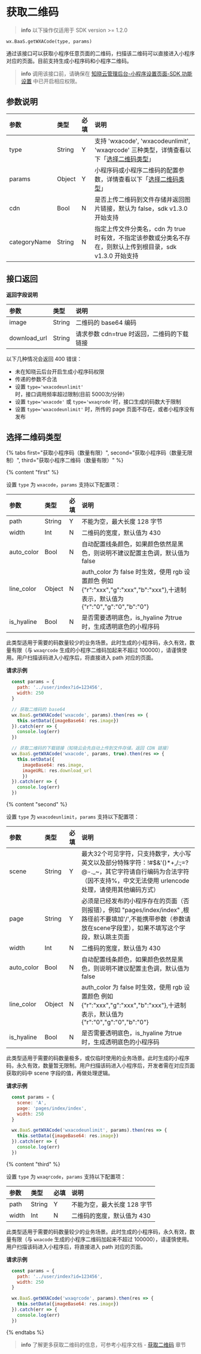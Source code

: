 # 获取二维码

> **info**
> 以下操作仅适用于 SDK version >= 1.2.0

`wx.BaaS.getWXACode(type, params)`

通过该接口可以获取小程序任意页面的二维码，扫描该二维码可以直接进入小程序对应的页面。目前支持生成小程序码和小程序二维码。

> **info**
> 调用该接口前，请确保在 [知晓云管理后台-小程序设置页面-SDK 功能设置](https://cloud.minapp.com/admin/profile/) 中已开启相应权限。


## 参数说明

| 参数    | 类型    | 必填 | 说明 |
| :----- | :------ | :-- | :-- |
| type   | String  | Y   | 支持 'wxacode', 'wxacodeunlimit', 'wxaqrcode' 三种类型，详情查看以下「[选择二维码类型](#选择二维码类型)」|
| params | Object  | Y   | 小程序码或小程序二维码的配置参数，详情查看以下「[选择二维码类型](#选择二维码类型)」|
| cdn          | Bool   | N   | 是否上传二维码到文件存储并返回图片链接，默认为 false，sdk v1.3.0 开始支持 |
| categoryName | String | N   | 指定上传文件分类名，cdn 为 true 时有效，不指定该参数或分类名不存在，则默认上传到根目录，sdk v1.3.0 开始支持 |


## 接口返回

**返回字段说明**

| 参数    | 类型    | 说明 |
| :----- | :------ | :-- |
| image  | String  | 二维码的 base64 编码 | 
| download_url  | String  | 请求参数 cdn=true 时返回，二维码的下载链接 | 

以下几种情况会返回 400 错误：

- 未在知晓云后台开启生成小程序码权限
- 传递的参数不合法
- 设置 `type='wxacodeunlimit'` 时，接口调用频率超过限制(目前 5000次/分钟）
- 设置 `type='wxacode'` 或 `type='wxaqrode'`时，接口生成的码数大于限制
- 设置 `type='wxacodeunlimit'` 时，所传的 page 页面不存在，或者小程序没有发布

## 选择二维码类型

{% tabs first="获取小程序码（数量有限）", second="获取小程序码（数量无限制）", third="获取小程序二维码（数量有限）" %}

{% content "first" %}

设置 `type` 为 `wxacode`，`params` 支持以下配置项：

| 参数        | 类型    | 必填 | 说明 |
| :--------- | :------ | :-- | :-- |
| path       | String  | Y   | 不能为空，最大长度 128 字节 |
| width      | Int     | N   | 二维码的宽度，默认值为 430 |
| auto_color | Bool    | N   | 自动配置线条颜色，如果颜色依然是黑色，则说明不建议配置主色调，默认值为 false |
| line_color | Object  | N   | auth_color 为 false 时生效，使用 rgb 设置颜色 例如 {"r":"xxx","g":"xxx","b":"xxx"},十进制表示，默认值为 {"r":"0","g":"0","b":"0"} |
| is_hyaline | Bool    | N   | 是否需要透明底色，is_hyaline 为true时，生成透明底色的小程序码 |

此类型适用于需要的码数量较少的业务场景。此时生成的小程序码，永久有效，数量有限（与 `wxaqrcode` 生成的小程序二维码加起来不超过 100000），请谨慎使用。用户扫描该码进入小程序后，将直接进入 path 对应的页面。

**请求示例**

```js
  const params = {
    path: '../user/index?id=123456',
    width: 250
  }

  // 获取二维码的 base64
  wx.BaaS.getWXACode('wxacode', params).then(res => {
    this.setData({imageBase64: res.image})
  }).catch(err => {
    console.log(err)
  })

  // 获取二维码的下载链接（知晓云会先自动上传到文件存储，返回 CDN 链接）
  wx.BaaS.getWXACode('wxacode', params, true).then(res => {
    this.setData({
      imageBase64: res.image,
      imageURL: res.download_url
      })
  }).catch(err => {
    console.log(err)
  })
```

{% content "second" %}

设置 `type` 为 `wxacodeunlimit`，`params` 支持以下配置项：

| 参数        | 类型    | 必填 | 说明 |
| :--------- | :------ | :-- | :-- |
| scene      | String  | Y   | 最大32个可见字符，只支持数字，大小写英文以及部分特殊字符：!#$&'()*+,/:;=?@-._~，其它字符请自行编码为合法字符（因不支持%，中文无法使用 urlencode 处理，请使用其他编码方式）|
| page       | String  | Y   | 必须是已经发布的小程序存在的页面（否则报错），例如 "pages/index/index" ,根路径前不要填加'/',不能携带参数（参数请放在scene字段里），如果不填写这个字段，默认跳主页面 |
| width      | Int     | N   | 二维码的宽度，默认值为 430 |
| auto_color | Bool    | N   | 自动配置线条颜色，如果颜色依然是黑色，则说明不建议配置主色调，默认值为 false |
| line_color | Object  | N   | auth_color 为 false 时生效，使用 rgb 设置颜色 例如 {"r":"xxx","g":"xxx","b":"xxx"},十进制表示，默认值为 {"r":"0","g":"0","b":"0"} |
| is_hyaline | Bool    | N   | 是否需要透明底色，is_hyaline 为true时，生成透明底色的小程序码 |

此类型适用于需要的码数量极多，或仅临时使用的业务场景。此时生成的小程序码，永久有效，数量暂无限制。用户扫描该码进入小程序后，开发者需在对应页面获取的码中 scene 字段的值，再做处理逻辑。

**请求示例**

```js
  const params = {
    scene: 'A',
    page: 'pages/index/index',
    width: 250
  }

  wx.BaaS.getWXACode('wxacodeunlimit', params).then(res => {
    this.setData({imageBase64: res.image})
  }).catch(err => {
    console.log(err)
  })
```

{% content "third" %}

设置 `type` 为 `wxaqrcode`，`params` 支持以下配置项：

| 参数        | 类型    | 必填 | 说明 |
| :--------- | :------ | :-- | :-- |
| path       | String  | Y   | 不能为空，最大长度 128 字节 |
| width      | Int     | N   | 二维码的宽度，默认值为 430 |

此类型适用于需要的码数量较少的业务场景。此时生成的小程序码，永久有效，数量有限（与 `wxacode` 生成的小程序二维码加起来不超过 100000），请谨慎使用。用户扫描该码进入小程序后，将直接进入 path 对应的页面。

**请求示例**

```js
  const params = {
    path: '../user/index?id=123456',
    width: 250
  }

  wx.BaaS.getWXACode('wxaqrcode', params).then(res => {
    this.setData({imageBase64: res.image})
  }).catch(err => {
    console.log(err)
  })
```

{% endtabs %}


> **info**
> 了解更多获取二维码的信息，可参考小程序文档 - [获取二维码](https://mp.weixin.qq.com/debug/wxadoc/dev/api/qrcode.html) 章节